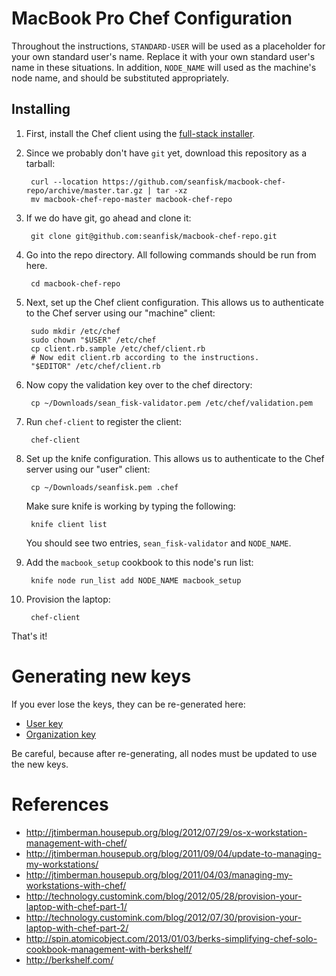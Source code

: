 # MacBook Pro Chef Configuration

Throughout the instructions, `STANDARD-USER` will be used as a placeholder for your own standard user's name. Replace it with your own standard user's name in these situations. In addition, `NODE_NAME` will used as the machine's node name, and should be substituted appropriately.

## Installing

1. First, install the Chef client using the [full-stack installer][chef_install].
1. Since we probably don't have `git` yet, download this repository as a tarball:

        curl --location https://github.com/seanfisk/macbook-chef-repo/archive/master.tar.gz | tar -xz
        mv macbook-chef-repo-master macbook-chef-repo

1. If we do have git, go ahead and clone it:

        git clone git@github.com:seanfisk/macbook-chef-repo.git

1. Go into the repo directory. All following commands should be run from here.

        cd macbook-chef-repo

1. Next, set up the Chef client configuration. This allows us to authenticate to the Chef server using our "machine" client:

        sudo mkdir /etc/chef
        sudo chown "$USER" /etc/chef
        cp client.rb.sample /etc/chef/client.rb
        # Now edit client.rb according to the instructions.
        "$EDITOR" /etc/chef/client.rb

1. Now copy the validation key over to the chef directory:

        cp ~/Downloads/sean_fisk-validator.pem /etc/chef/validation.pem

1. Run `chef-client` to register the client:

        chef-client

1. Set up the knife configuration. This allows us to authenticate to the Chef server using our "user" client:

        cp ~/Downloads/seanfisk.pem .chef

    Make sure knife is working by typing the following:

        knife client list

    You should see two entries, `sean_fisk-validator` and `NODE_NAME`.

1. Add the `macbook_setup` cookbook to this node's run list:

        knife node run_list add NODE_NAME macbook_setup

1. Provision the laptop:

        chef-client

That's it!

[chef_install]: http://www.opscode.com/chef/install/

# Generating new keys

If you ever lose the keys, they can be re-generated here:

* [User key](https://www.opscode.com/account/password)
* [Organization key](https://manage.opscode.com/organizations)

Be careful, because after re-generating, all nodes must be updated to use the new keys.

# References

* <http://jtimberman.housepub.org/blog/2012/07/29/os-x-workstation-management-with-chef/>
* <http://jtimberman.housepub.org/blog/2011/09/04/update-to-managing-my-workstations/>
* <http://jtimberman.housepub.org/blog/2011/04/03/managing-my-workstations-with-chef/>
* <http://technology.customink.com/blog/2012/05/28/provision-your-laptop-with-chef-part-1/>
* <http://technology.customink.com/blog/2012/07/30/provision-your-laptop-with-chef-part-2/>
* <http://spin.atomicobject.com/2013/01/03/berks-simplifying-chef-solo-cookbook-management-with-berkshelf/>
* <http://berkshelf.com/>
